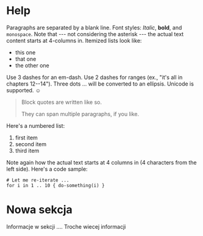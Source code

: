 # Help

Paragraphs are separated by a blank line. Font styles: *Italic*, **bold**, and `monospace`. Note that --- not considering the asterisk --- the actual text content starts at 4-columns in. Itemized lists
look like:

  * this one
  * that one
  * the other one

Use 3 dashes for an em-dash. Use 2 dashes for ranges (ex., "it's all
in chapters 12--14"). Three dots ... will be converted to an ellipsis. Unicode is supported. ☺

> Block quotes are
> written like so.
>
> They can span multiple paragraphs,
> if you like.

Here's a numbered list:

 1. first item
 2. second item
 3. third item

Note again how the actual text starts at 4 columns in (4 characters
from the left side). Here's a code sample:

    # Let me re-iterate ...
    for i in 1 .. 10 { do-something(i) }

# Nowa sekcja

Informacje w sekcji .... 
Troche wiecej informacji
